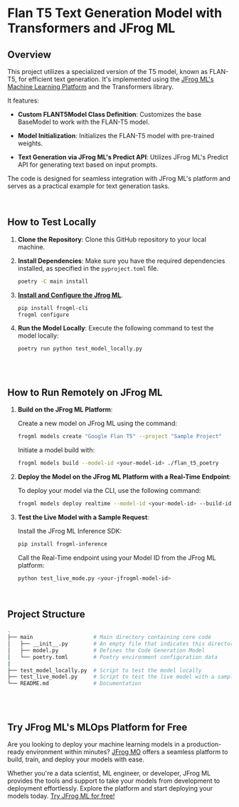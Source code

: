 # Flan T5 Text Generation Model with Transformers and JFrog ML

## Overview

This project utilizes a specialized version of the T5 model, known as FLAN-T5, for efficient text generation. It's implemented using the [JFrog ML's Machine Learning Platform](https://jfrog.com/jfrog-ml/) and the Transformers library.

It features:

- **Custom FLANT5Model Class Definition**: Customizes the base BaseModel to work with the FLAN-T5 model.
  
- **Model Initialization**: Initializes the FLAN-T5 model with pre-trained weights.

- **Text Generation via JFrog ML's Predict API**: Utilizes JFrog ML's Predict API for generating text based on input prompts.


The code is designed for seamless integration with JFrog ML's platform and serves as a practical example for text generation tasks.



<br>

## How to Test Locally


1. **Clone the Repository**: Clone this GitHub repository to your local machine.

2. **Install Dependencies**: Make sure you have the required dependencies installed, as specified in the `pyproject.toml` file.

    ```bash
    poetry -C main install
    ```

3. **[Install and Configure the Jfrog ML](https://jfrog.com/help/r/jfrog-ml-documentation/setting-up-jfrog-ml)**.

    ```bash
    pip install frogml-cli
    frogml configure
    ```

5. **Run the Model Locally**: Execute the following command to test the model locally:

   ```bash
   poetry run python test_model_locally.py
   ```

<br>
<br>

## How to Run Remotely on JFrog ML

1. **Build on the JFrog ML Platform**:

    Create a new model on JFrog ML using the command:

    ```bash
    frogml models create "Google Flan T5" --project "Sample Project"
    ```


    Initiate a model build with:

    ```bash
    frogml models build --model-id <your-model-id> ./flan_t5_poetry
    ```


2. **Deploy the Model on the JFrog ML Platform with a Real-Time Endpoint**:

    To deploy your model via the CLI, use the following command:

    ```bash
    frogml models deploy realtime --model-id <your-model-id> --build-id <your-build-id>
    ```

3. **Test the Live Model with a Sample Request**:

    Install the JFrog ML Inference SDK:

    ```bash
    pip install frogml-inference
    ```

    Call the Real-Time endpoint using your Model ID from the JFrog ML platform:

    ```bash
    python test_live_mode.py <your-jfrogml-model-id>
    ```

<br>


## Project Structure

```bash
.
├── main                   # Main directory containing core code
│   ├── __init__.py        # An empty file that indicates this directory is a Python package
│   ├── model.py           # Defines the Code Generation Model
│   └── poetry.toml        # Poetry environment configuration data
|
├── test_model_locally.py  # Script to test the model locally
├── test_live_model.py     # Script to test the live model with a sample REST request
└── README.md              # Documentation
```


<br>
<br>

## Try JFrog ML's MLOps Platform for Free

Are you looking to deploy your machine learning models in a production-ready environment within minutes? [JFrog MO](https://jfrog.com/jfrog-ml/) offers a seamless platform to build, train, and deploy your models with ease.

Whether you're a data scientist, ML engineer, or developer, JFrog ML provides the tools and support to take your models from development to deployment effortlessly. Explore the platform and start deploying your models today. [Try JFrog ML for free!](https://jfrog.com/jfrog-ml/)
